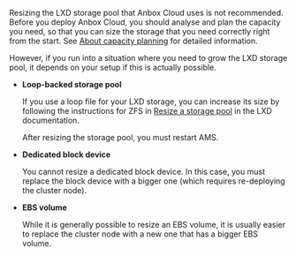 Resizing the LXD storage pool that Anbox Cloud uses is not recommended. Before you deploy Anbox Cloud, you should analyse and plan the capacity you need, so that you can size the storage that you need correctly right from the start. See [About capacity planning](https://discourse.ubuntu.com/t/about-capacity-planning/28717) for detailed information.

However, if you run into a situation where you need to grow the LXD storage pool, it depends on your setup if this is actually possible.

- **Loop-backed storage pool**

  If you use a loop file for your LXD storage, you can increase its size by following the instructions for ZFS in [Resize a storage pool](https://documentation.ubuntu.com/lxd/en/latest/howto/storage_pools/#resize-a-storage-pool) in the LXD documentation.

  After resizing the storage pool, you must restart AMS.
- **Dedicated block device**

  You cannot resize a dedicated block device. In this case, you must replace the block device with a bigger one (which requires re-deploying the cluster node).
- **EBS volume**

  While it is generally possible to resize an EBS volume, it is usually easier to replace the cluster node with a new one that has a bigger EBS volume.
